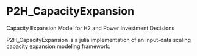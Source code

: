 # P2H_CapacityExpansion
Capacity Expansion Model for H2 and Power Investment Decisions 

P2H_CapacityExpansion is a julia implementation of an input-data scaling capacity expansion modeling framework.

